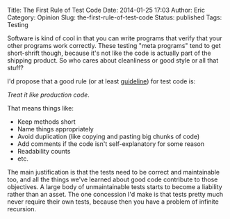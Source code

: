 Title: The First Rule of Test Code
Date: 2014-01-25 17:03
Author: Eric
Category: Opinion
Slug: the-first-rule-of-test-code
Status: published
Tags: Testing

Software is kind of cool in that you can write programs that verify that
your other programs work correctly. These testing "meta programs" tend
to get short-shrift though, because it's not like the code is actually
part of the shipping product. So who cares about cleanliness or good
style or all that stuff?

I'd propose that a good rule (or at least
[guideline](https://www.youtube.com/watch?v=jl0hMfqNQ-g)) for test code
is:

*Treat it like production code*.

That means things like:

-   Keep methods short
-   Name things appropriately
-   Avoid duplication (like copying and pasting big chunks of code)
-   Add comments if the code isn't self-explanatory for some reason
-   Readability counts
-   etc.

The main justification is that the tests need to be correct and
maintainable too, and all the things we've learned about good code
contribute to those objectives. A large body of unmaintainable tests
starts to become a liability rather than an asset. The one concession
I'd make is that tests pretty much never require their own tests,
because then you have a problem of infinite recursion.
